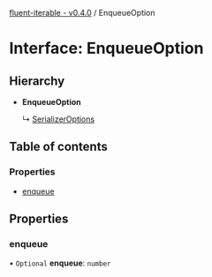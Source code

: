 [fluent-iterable - v0.4.0](../README.md) / EnqueueOption

# Interface: EnqueueOption

## Hierarchy

- **EnqueueOption**

  ↳ [SerializerOptions](serializeroptions.md)

## Table of contents

### Properties

- [enqueue](enqueueoption.md#enqueue)

## Properties

### enqueue

• `Optional` **enqueue**: `number`
